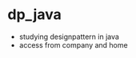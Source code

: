 dp_java
=======

<ul>
	<li>studying designpattern in java</li>
	<li>access from company and home</li>
<ul>

